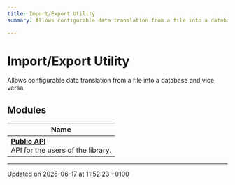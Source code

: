 ```yaml
---
title: Import/Export Utility
summary: Allows configurable data translation from a file into a database and vice versa. 

---
```


# Import/Export Utility

Allows configurable data translation from a file into a database and vice versa. 

## Modules

| Name           |
| -------------- |
| **[Public API](group__inf__util__public.md)** <br>API for the users of the library.  |






-------------------------------

Updated on 2025-06-17 at 11:52:23 +0100